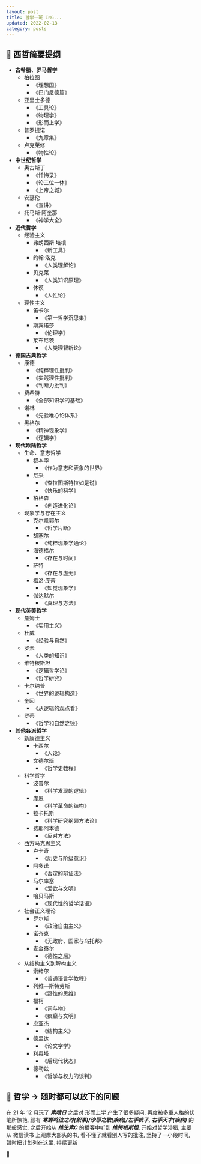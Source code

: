 ```yaml
---
layout: post
title: 哲学一斑 ING...
updated: 2022-02-13
category: posts
---
```


## 🤯 西哲简要提纲

- __古希腊、罗马哲学__
  - 柏拉图
    - 《理想国》
    - 《巴门尼德篇》
  - 亚里士多德
    - 《工具论》
    - 《物理学》
    - 《形而上学》
  - 普罗提诺
    - 《九章集》
  - 卢克莱修
    - 《物性论》
- __中世纪哲学__
  - 奥古斯丁
    - 《忏悔录》
    - 《论三位一体》
    - 《上帝之城》
  - 安瑟伦
    - 《宣讲》
  - 托马斯·阿奎那
    - 《神学大全》
- __近代哲学__
  - 经验主义
    - 弗朗西斯·培根
      - 《新工具》
    - 约翰·洛克
      - 《人类理解论》
    - 贝克莱
      - 《人类知识原理》
    - 休谟
      - 《人性论》
  - 理性主义
    - 笛卡尔
      - 《第一哲学沉思集》
    - 斯宾诺莎
      - 《伦理学》
    - 莱布尼茨
      - 《人类理智新论》
- __德国古典哲学__
  - 康德
    - 《纯粹理性批判》
    - 《实践理性批判》
    - 《判断力批判》
  - 费希特
    - 《全部知识学的基础》
  - 谢林
    - 《先验唯心论体系》
  - 黑格尔
    - 《精神现象学》
    - 《逻辑学》
- __现代欧陆哲学__
  - 生命、意志哲学
    - 叔本华
      - 《作为意志和表象的世界》
    - 尼采
      - 《查拉图斯特拉如是说》
      - 《快乐的科学》
    - 柏格森
      - 《创造进化论》
  - 现象学与存在主义
    - 克尔凯郭尔
      - 《哲学片断》
    - 胡塞尔
      - 《纯粹现象学通论》
    - 海德格尔
      - 《存在与时间》
    - 萨特
      - 《存在与虚无》
    - 梅洛·庞蒂
      - 《知觉现象学》
    - 伽达默尔
      - 《真理与方法》
- __现代英美哲学__
  - 詹姆士
    - 《实用主义》
  - 杜威
    - 《经验与自然》
  - 罗素
    - 《人类的知识》
  - 维特根斯坦
    - 《逻辑哲学论》
    - 《哲学研究》
  - 卡尔纳普
    - 《世界的逻辑构造》
  - 奎因
    - 《从逻辑的观点看》
  - 罗蒂
    - 《哲学和自然之镜》
- __其他各派哲学__
  - 新康德主义
    - 卡西尔
      - 《人论》
    - 文德尔班
      - 《哲学史教程》
  - 科学哲学
    - 波普尔
      - 《科学发现的逻辑》
    - 库恩
      - 《科学革命的结构》
    - 拉卡托斯
      - 《科学研究纲领方法论》
    - 费耶阿本德
      - 《反对方法》
  - 西方马克思主义
    - 卢卡奇
      - 《历史与阶级意识》
    - 阿多诺
      - 《否定的辩证法》
    - 马尔库塞
      - 《爱欲与文明》
    - 哈贝马斯
      - 《现代性的哲学话语》
  - 社会正义理论
    - 罗尔斯
      - 《政治自由主义》
    - 诺齐克
      - 《无政府、国家与乌托邦》
    - 麦金泰尔
      - 《德性之后》
  - 从结构主义到解构主义
    - 索绪尔
      - 《普通语言学教程》
    - 列维—斯特劳斯
      - 《野性的思维》
    - 福柯
      - 《词与物》
      - 《疯癫与文明》
    - 皮亚杰
      - 《结构主义》
    - 德里达
      - 《论文字学》
    - 利奥塔
      - 《后现代状态》
    - 德勒兹
      - 《哲学与权力的谈判》

## 🤔 哲学 -> 随时都可以放下的问题

在 21 年 12 月玩了 ___素晴日___ 之后对 形而上学 产生了很多疑问, 再度被多重人格的伏笔所惊艳, 颇有 ___寒蝉鸣泣之时(叙事)/沙耶之歌(疾病)/左手疯子, 右手天才(疾病)___ 的那般感觉, 之后开始从 ___维生素C___ 的播客中听到 ___维特根斯坦___, 开始对哲学涉猎, 主要从 微信读书 上观摩大部头的书, 看不懂了就看别人写的批注, 坚持了一小段时间, 暂时把计划列在这里. 持续更新

👻
